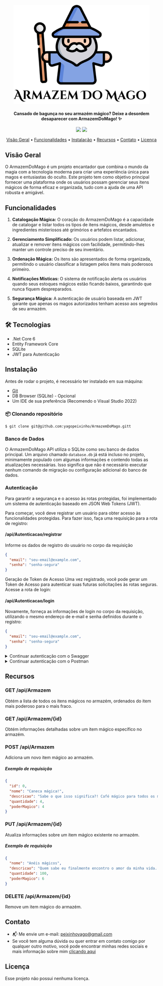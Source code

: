 <div align="center">
     <img src="./ArmazemDoMagoLogo.png" width="450px">
</div>

<h4 align="center">Cansado de bagunça no seu armazém mágico? Deixe a desordem desaparecer com ArmazemDoMago! ✨ </h4>

<p align="center">
    <img src="https://img.shields.io/github/last-commit/yagopeixinho/ArmazemDoMago?color=84A3E3">
    <img src="https://img.shields.io/github/languages/count/yagopeixinho/veiacoPlataforma?color=FFD700">
</p>

<p align="center">
  <a href="#visão-geral">Visão Geral</a> •
  <a href="#funcionalidades">Funcionalidades</a> •
  <a href="#instalação">Instalação</a> •   
  <a href="#recursos">Recursos</a> • 
  <a href="#contato">Contato</a> •   
  <a href="#licença">Licença</a>   

</p>

## Visão Geral
O ArmazemDoMago é um projeto encantador que combina o mundo da magia com a tecnologia moderna para criar uma experiência única para magos e entusiastas do oculto. Este projeto tem como objetivo principal fornecer uma plataforma onde os usuários possam gerenciar seus itens mágicos de forma eficaz e organizada, tudo com a ajuda de uma API robusta e amigável.

## Funcionalidades

1. **Catalogação Mágica:** O coração do ArmazemDoMago é a capacidade de catalogar e listar todos os tipos de itens mágicos, desde amuletos e ingredientes misteriosos até grimórios e artefatos encantados.

2. **Gerenciamento Simplificado:** Os usuários podem listar, adicionar, atualizar e remover itens mágicos com facilidade, permitindo-lhes manter um controle preciso de seu inventário.

3. **Ordenação Mágica:** Os itens são apresentados de forma organizada, permitindo o usuário classificar a listagem pelos itens mais poderosos primeiro.

4. **Notificações Místicas:** O sistema de notificação alerta os usuários quando seus estoques mágicos estão ficando baixos, garantindo que nunca fiquem despreparados.

5. **Segurança Mágica:** A autenticação de usuário baseada em JWT garante que apenas os magos autorizados tenham acesso aos segredos de seu armazém.


## 🛠 Tecnologias
- .Net Core 6
- Entity Framework Core 
- SQLite
- JWT para Autenticação

## Instalação
Antes de rodar o projeto, é necessário ter instalado em sua máquina:

- [Git](https://git-scm.com/)
- DB Browser (SQLite) - Opcional
- Um IDE de sua preferência (Recomendo o Visual Studio 2022)

### 📦 Clonando repositório

```bash
$ git clone git@github.com:yagopeixinho/ArmazemDoMago.gitt
```

### Banco de Dados
O ArmazemDoMago API utiliza o SQLite como seu banco de dados principal. Um arquivo chamado `database.db` já está incluso no projeto, minimamente populado com algumas informações e contendo todas as atualizações necessárias. Isso significa que não é necessário executar nenhum comando de migração ou configuração adicional do banco de dados.

### Autenticação
Para garantir a segurança e o acesso às rotas protegidas, foi implementado um sistema de autenticação baseado em JSON Web Tokens (JWT).
  
Para começar, você deve registrar um usuário para obter acesso às funcionalidades protegidas. Para fazer isso, faça uma requisição para a rota de registro:

#### /api/Autenticacao/registrar
Informe os dados de registro do usuário no corpo da requisição

```json
{
  "email": "seu-email@example.com",
  "senha": "senha-segura"
}
```

Geração de Token de Acesso
Uma vez registrado, você pode gerar um Token de Acesso para autenticar suas futuras solicitações às rotas seguras. Acesse a rota de login:
#### /api/Autenticacao/login

Novamente, forneça as informações de login no corpo da requisição, utilizando o mesmo endereço de e-mail e senha definidos durante o registro:
```json
{
  "email": "seu-email@example.com",
  "senha": "senha-segura"
}
```

<details>
  <summary>Continuar autenticação com o Swagger</summary>

### Swagger
#### [Fiz um vídeo tutorial caso preferível](https://youtu.be/c9_hKGWocaY?list=TLPQMDUwOTIwMjMmNx0y8RgL7w)

Após uma autenticação bem-sucedida, você receberá um token no formato JWT que deve ser incluído no cabeçalho de suas solicitações às rotas protegidas. Para fazer isso no Swagger, clique em "Authorize" e insira o token no seguinte formato:
```
Bearer {seu-token-aqui}
````
Um exemplo real seria:
```
Bearer eyJhbGciOiJodHRwOi8vd3d3LnczLm9yZy8yMDAxLzA0L3htbGRzaWctbW9yZSNobWFjLXNoYTUxMiIsInR5cCI6IkpXVCJ9.eyJodHRwOi8vc2NoZW1hcy54bWxzb2FwLm9yZy93cy8yMDA1LzA1L2lkZW50aXR5L2NsYWltcy9uYW1lIjoiMTIzQGdtYWlsLmNvbSIsImV4cCI6MTY5Mzk1Mzc3M30.mVKVDUpYUt8IltWPEVFs9ikkcqQw5eUYkoq2EnWGMOWjbw0OfJEqRVN1o3hzk_jKOgfi25htQjGcVGdYLPkKSw
```

Agora você pode acessar todas as rotas seguras da API com segurança!

</details>

<details>
 <summary>Continuar autenticação com o Postman</summary>

### Postman
#### [Fiz um vídeo tutorial caso preferível](https://youtu.be/V5SyWx0YooI)

Após uma autenticação bem-sucedida, você receberá um token no formato JWT que deve ser incluído no cabeçalho de suas solicitações às rotas protegidas. Para fazer isso no Postman, clique em "Authorization" 
no método selecionado e informe o Type: __Bearer Token__.

Na variável _Token_, basta informar o Token que foi gerado e agora você pode acessar todas as rotas seguras da API com segurança!

</details>

## Recursos

### GET /api/Armazem
Obtém a lista de todos os itens mágicos no armazém, ordenados do item mais poderoso para o mais fraco.

### GET /api/Armazem/{id}
Obtém informações detalhadas sobre um item mágico específico no armazém.

### POST /api/Armazem
Adiciona um novo item mágico ao armazém.
##### Exemplo de requisição
```json
{
  "id": 0,
  "nome": "Caneca mágica!",
  "descricao": "Sabe o que isso significa?! Café mágico para todos os magos programadores!",
  "quantidade": 4,
  "poderMagico": 4
}
```

### PUT /api/Armazem/{id}
Atualiza informações sobre um item mágico existente no armazém.
##### Exemplo de requisição
```json
{
  "nome": "Anéis mágicos",
  "descricao": "Quem sabe eu finalmente encontro o amor da minha vida...",
  "quantidade": 100,
  "poderMagico": 6
}
```

### DELETE /api/Armazem/{id}
Remove um item mágico do armazém.

## Contato
- 📬 Me envie um e-mail: peixinhoyago@gmail.com
- Se você tem alguma dúvida ou quer entrar em contato comigo por qualquer outro motivo, você pode encontrar minhas redes sociais e mais informação sobre mim [clicando aqui](https://github.com/yagopeixinho/yagopeixinho/blob/master/README.md)

## Licença
Esse projeto não possui nenhuma licença.


